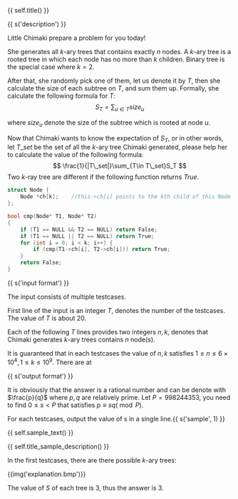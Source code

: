 {{ self.title() }}

{{ s('description') }}

Little Chimaki prepare a problem for you today!

She generates all $k$-ary trees that contains exactly $n$ nodes. A $k$-ary tree is a rooted tree in which each node has no more than $k$ children. Binary tree is the special case where $k=2$.

After that, she randomly pick one of them, let us denote it by $T$, then she calculate the size of each subtree on $T$, and sum them up. Formally, she calculate the following formula for $T$:
$$
S_T=\sum_{u\in T}size_u
$$

where $size_u$ denote the size of the subtree which is rooted at node $u$.

Now that Chimaki wants to know the expectation of $S_T$, or in other words, let $T\_set$ be the set of all the $k$-ary tree Chimaki generated, please help her to calculate the value of the following formula:
$$
\frac{1}{|T\_set|}\sum_{T\in T\_set}S_T
$$
Two $k$-ray tree are different if the following function returns *True*.

```c++
struct Node {
    Node *ch[k];	//this->ch[i] points to the kth child of this Node
};

bool cmp(Node* T1, Node* T2)
{
    if (T1 == NULL && T2 == NULL) return False;
    if (T1 == NULL || T2 == NULL) return True;
    for (int i = 0; i < k; i++) {
        if (cmp(T1->ch[i], T2->ch[i])) return True;
    }
    return False;
}
```

{{ s('input format') }}

The input consists of multiple testcases.

First line of the input is an integer $T$, denotes the number of the testcases. The value of $T$ is about $20$.

Each of the following $T$ lines provides two integers $n,k$, denotes that Chimaki generates $k$-ary trees contains $n$ node(s).

It is guaranteed that in each testcases the value of $n,k$ satisfies $1\le n\le 6\times 10^4, 1\le k \le 10^9$. There are at 

{{ s('output format') }}

It is obviously that the answer is a rational number and can be denote with $\frac{p}{q}$ where $p,q$ are relatively prime. Let $P=998244353$, you need to find $0\le s <P$ that satisfies $p\equiv sq (\bmod P)$.

For each testcases, output the value of $s$ in a single line.{{ s('sample', 1) }}

{{ self.sample_text() }}

{{ self.title_sample_description() }}

In the first testcases, there are there possible $k$-ary trees:

{{img('explanation.bmp')}}

The value of $S$ of each tree is $3$, thus the answer is $3$.